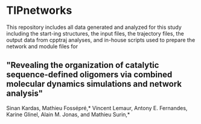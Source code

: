 # TIPnetworks

This repository includes all data generated and analyzed for this study including the start-ing structures, the input files, the trajectory files, the output data from cpptraj analyses, and in-house scripts used to prepare the network and module files for 
## "Revealing the organization of catalytic sequence-defined oligomers via combined molecular dynamics simulations and network analysis"
 Sinan Kardas, Mathieu Fossépré,* Vincent Lemaur, Antony E. Fernandes, Karine Glinel, Alain M. Jonas, and Mathieu Surin,*
